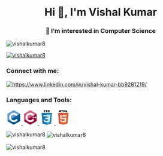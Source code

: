 <h1 align="center">Hi 👋, I'm Vishal Kumar</h1>
<h3 align="center">👀 I’m interested in Computer Science</h3>

<p align="left"> <img src="https://komarev.com/ghpvc/?username=vishalkumar8&label=Profile%20views&color=0e75b6&style=flat" alt="vishalkumar8" /> </p>

<p align="left"> <a href="https://github.com/ryo-ma/github-profile-trophy"><img src="https://github-profile-trophy.vercel.app/?username=vishalkumar8" alt="vishalkumar8" /></a> </p>

<h3 align="left">Connect with me:</h3>
<p align="left">
<a href="https://linkedin.com/in/https://www.linkedin.com/in/vishal-kumar-bb9281219/" target="blank"><img align="center" src="https://raw.githubusercontent.com/rahuldkjain/github-profile-readme-generator/master/src/images/icons/Social/linked-in-alt.svg" alt="https://www.linkedin.com/in/vishal-kumar-bb9281219/" height="30" width="40" /></a>
</p>

<h3 align="left">Languages and Tools:</h3>
<p align="left"> <a href="https://www.cprogramming.com/" target="_blank"> <img src="https://raw.githubusercontent.com/devicons/devicon/master/icons/c/c-original.svg" alt="c" width="40" height="40"/> </a> <a href="https://www.w3schools.com/cpp/" target="_blank"> <img src="https://raw.githubusercontent.com/devicons/devicon/master/icons/cplusplus/cplusplus-original.svg" alt="cplusplus" width="40" height="40"/> </a> <a href="https://www.w3schools.com/css/" target="_blank"> <img src="https://raw.githubusercontent.com/devicons/devicon/master/icons/css3/css3-original-wordmark.svg" alt="css3" width="40" height="40"/> </a> <a href="https://www.w3.org/html/" target="_blank"> <img src="https://raw.githubusercontent.com/devicons/devicon/master/icons/html5/html5-original-wordmark.svg" alt="html5" width="40" height="40"/> </a> </p>

<p><img align="left" src="https://github-readme-stats.vercel.app/api/top-langs?username=vishalkumar8&show_icons=true&locale=en&layout=compact" alt="vishalkumar8" /></p>

<p>&nbsp;<img align="center" src="https://github-readme-stats.vercel.app/api?username=vishalkumar8&show_icons=true&locale=en" alt="vishalkumar8" /></p>

<p><img align="center" src="https://github-readme-streak-stats.herokuapp.com/?user=vishalkumar8&" alt="vishalkumar8" /></p>


